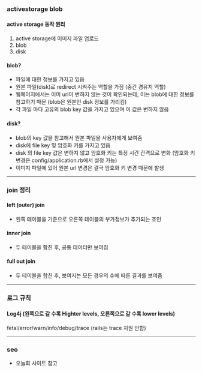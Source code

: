 ### activestorage blob
#### active storage 동작 원리 
1. active storage에 이미지 파일 업로드 
2. blob 
3. disk 

#### blob? 
- 파일에 대한 정보를 가지고 있음
- 원본 파일(disk)로 redirect 시켜주는 역할을 가짐 (중간 경유지 역할)
- 웹페이지에서는 이미 url이 변하지 않는 것이 확인되는데, 이는 blob에 대한 정보를 참고하기 때문
(blob은 원본인 disk 정보를 가리킴)
- 각 파일 마다 고유의 blob key 값을 가지고 있으며 이 값은 변하지 않음 

#### disk? 
- blob의 key 값을 참고해서 원본 파일을 사용자에게 보여줌
- disk에 file key 및 암호화 키를 가지고 있음 
- disk 의 file key 값은 변하지 않고 암호화 키는 특정 시간 간격으로 변화 
(암호화 키 변경은 config/application.rb에서 설정 가능)
- 이미지 파일에 있어 원본 url 변경은 결국 암호화 키 변경 때문에 발생 


_____


### join 정리 

#### left (outer) join
- 왼쪽 테이블을 기준으로 오른쪽 테이블의 부가정보가 추가되는 조인 
#### inner join
- 두 테이블을 합친 후, 공통 데이터만 보여짐
#### full out join
- 두 테이블을 합친 후, 보여지는 모든 경우의 수에 따른 결과를 보여줌


_____

### 로그 규칙 
#### Log4j (왼쪽으로 갈 수록 Highter levels, 오른쪽으로 갈 수록 lower levels)
fetal/error/warn/info/debug/trace
(rails는 trace 지원 안함)



_____

### seo 
- 오늘회 사이트 참고 




